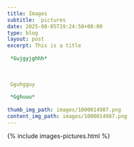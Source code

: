 ```yaml
---
title: Images
subtitle:  pictures
date: 2025-08-05T19:24:50+08:00
type: blog
layout: post
excerpt: This is a title
 
 *Gujgyjghhh*
 
 
 
 Gguhgguy
 
 *Gghuuu*
 
thumb_img_path: images/1000014987.png
content_img_path: images/1000014987.png
---
```

{% include images-pictures.html %}
